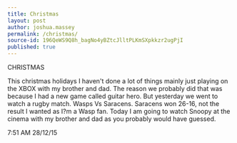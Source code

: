 ```yaml
---
title: Christmas
layout: post
author: joshua.massey
permalink: /christmas/
source-id: 196QeWS9Q8h_bagNo4yBZtcJlltPLKmSXpkkzr2ugPjI
published: true
---
```

CHRISTMAS

This christmas holidays I haven't done a lot of things mainly just playing on the XBOX with my brother and dad. The reason we probably did that was because I had a new game called guitar hero. But yesterday we went to watch a rugby match. Wasps Vs Saracens. Saracens won 26-16, not the result I wanted as I?m a Wasp fan. Today I am going to watch Snoopy at the cinema with my brother and dad as you probably would have guessed.

7:51 AM 28/12/15

